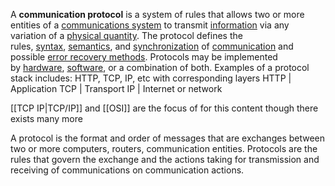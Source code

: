 A **communication protocol** is a system of rules that allows two or more entities of a [communications system](https://en.wikipedia.org/wiki/Communications_system "Communications system") to transmit [information](https://en.wikipedia.org/wiki/Information "Information") via any variation of a [physical quantity](https://en.wikipedia.org/wiki/Physical_quantity "Physical quantity"). The protocol defines the rules, [syntax](https://en.wikipedia.org/wiki/Syntax "Syntax"), [semantics](https://en.wikipedia.org/wiki/Semantics_(computer_science) "Semantics (computer science)"), and [synchronization](https://en.wikipedia.org/wiki/Synchronization "Synchronization") of [communication](https://en.wikipedia.org/wiki/Communication "Communication") and possible [error recovery methods](https://en.wikipedia.org/wiki/Error_detection_and_correction "Error detection and correction"). Protocols may be implemented by [hardware](https://en.wikipedia.org/wiki/Computer_hardware "Computer hardware"), [software](https://en.wikipedia.org/wiki/Software "Software"), or a combination of both.
Examples of a protocol stack includes:
HTTP, TCP, IP, etc with corresponding layers
HTTP  | Application
TCP    | Transport
IP       | Internet or network

[[TCP IP|TCP/IP]] and [[OSI]] are the focus of for this content though there exists many more

A protocol is the format and order of messages that are exchanges between two or more computers, routers, communication entities. Protocols are the rules that govern the exchange and the actions taking for transmission and receiving of communications on communication actions.
